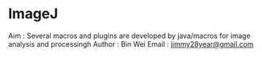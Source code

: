 # ImageJ
Aim : Several macros and plugins are developed by java/macros for image analysis and processingh
Author : Bin Wei
Email : jimmy28year@gmail.com
